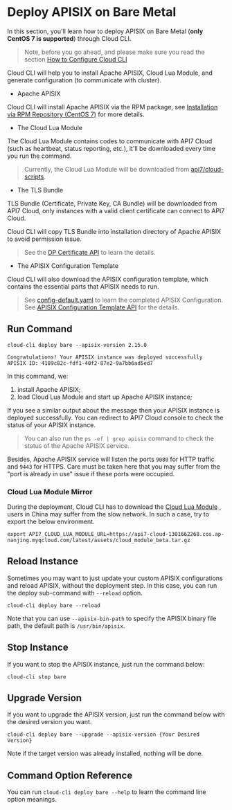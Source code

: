 <!--
# Copyright 2022 API7.ai, Inc
#
# Licensed under the Apache License, Version 2.0 (the "License");
# you may not use this file except in compliance with the License.
# You may obtain a copy of the License at
#
#     http://www.apache.org/licenses/LICENSE-2.0
#
# Unless required by applicable law or agreed to in writing, software
# distributed under the License is distributed on an "AS IS" BASIS,
# WITHOUT WARRANTIES OR CONDITIONS OF ANY KIND, either express or implied.
# See the License for the specific language governing permissions and
# limitations under the License.
-->

Deploy APISIX on Bare Metal
=======================

In this section, you'll learn how to deploy APISIX on Bare Metal (**only CentOS 7
is supported**) through Cloud CLI.

> Note, before you go ahead, and please make sure you read the section
> [How to Configure Cloud CLI](./configuring-cloud-cli.md)

Cloud CLI will help you to install Apache APISIX, Cloud Lua Module, and generate
configuration (to communicate with cluster).

* Apache APISIX

Cloud CLI will install Apache APISIX via the RPM package, see
[Installation via RPM Repository (CentOS 7)](https://apisix.apache.org/docs/apisix/how-to-build#installation-via-rpm-repository-centos-7)
for more details.

* The Cloud Lua Module

The Cloud Lua Module contains codes to communicate with API7 Cloud (such as
heartbeat, status reporting, etc.), it'll be downloaded every time you run the command.

> Currently, the Cloud Lua Module will be downloaded from [api7/cloud-scripts](https://github.com/api7/cloud-scripts).

* The TLS Bundle

TLS Bundle (Certificate, Private Key, CA Bundle) will be downloaded from API7
Cloud, only instances with a valid client certificate can connect to API7 Cloud.

Cloud CLI will copy TLS Bundle into installation directory of Apache APISIX to
avoid permission issue.

> See the
> [DP Certificate API](https://docs.az-staging.api7.cloud/swagger/#/Clusters_operation/getCertificates)
> to learn the details.

* The APISIX Configuration Template

Cloud CLI will also download the APISIX configuration template, which contains
the essential parts that APISIX needs to run.

> See
> [config-default.yaml](https://github.com/apache/apisix/blob/master/conf/config-default.yaml)
> to learn the completed APISIX Configuration.
> See [APISIX Configuration Template API](https://docs.az-staging.api7.cloud/swagger/#/controlplanes_operation/getControlPlaneStartupConfig)
> for the details.

Run Command
-----------

```shell
cloud-cli deploy bare --apisix-version 2.15.0

Congratulations! Your APISIX instance was deployed successfully
APISIX ID: 4189c82c-fdf1-40f2-87e2-9a7bb6ad5ed7
```

In this command, we:

1. install Apache APISIX;
2. load Cloud Lua Module and start up Apache APISIX instance;

If you see a similar output about the message
then your APISIX instance is deployed successfully. You can
redirect to API7 Cloud console to check the status of your APISIX instance.

> You can also run the `ps -ef | grep apisix` command to check the status of the
> Apache APISIX service.

Besides, Apache APISIX service will listen the ports `9080` for HTTP traffic and
`9443` for HTTPS. Care must be taken here that you may suffer from the "port is
already in use" issue if these ports were occupied.

### Cloud Lua Module Mirror

During the deployment, Cloud CLI has to download the [Cloud Lua Module](https://api7.cloud/docs/overview/how-apisix-connects-to-api7-cloud#the-api7-cloud-lua-module)
, users in China may suffer from the slow network. In such a case, try to export the below environment.

```shell
export API7_CLOUD_LUA_MODULE_URL=https://api7-cloud-1301662268.cos.ap-nanjing.myqcloud.com/latest/assets/cloud_module_beta.tar.gz
```

Reload Instance
----------------

Sometimes you may want to just update your custom APISIX configurations and reload APISIX, without
the deployment step. In this case, you can run the deploy sub-command with `--reload` option.

```shell
cloud-cli deploy bare --reload
```

Note that you can use `--apisix-bin-path` to specify the APISIX binary file path, the default path is `/usr/bin/apisix`.

Stop Instance
-------------

If you want to stop the APISIX instance, just run the command below:

```shell
cloud-cli stop bare
```

Upgrade Version
---------------

If you want to upgrade the APISIX version, just run the command below with
the desired version you want.

```shell
cloud-cli deploy bare --upgrade --apisix-version {Your Desired Version}
```

Note if the target version was already installed, nothing will be done.

Command Option Reference
------------------------

You can run `cloud-cli deploy bare --help` to learn the command line option meanings.
